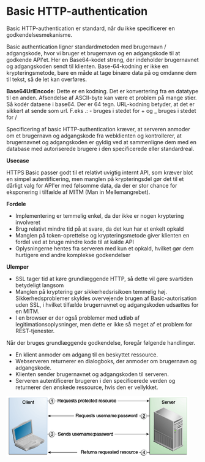 # Basic HTTP-authentication

Basic HTTP-authentication er standard, når du ikke specificerer en godkendelsesmekanisme.

Basic authentication ligner standardmetoden med brugernavn / adgangskode, hvor vi bruger et brugernavn og en adgangskode til at godkende API'et. Her en Base64-kodet streng, der indeholder brugernavnet og adgangskoden sendt til klienten. Base-64-kodning er ikke en krypteringsmetode, bare en måde at tage binære data på og omdanne dem til tekst, så de let kan overføres.

**Base64UrlEncode**:
Dette er en kodning. Det er konvertering fra en datatype til en anden. Afsendelse af ASCII-byte kan være et problem på mange stier. Så kodér dataene i base64. Der er 64 tegn. URL-kodning betyder, at det er sikkert at sende som url. F.eks .: - bruges i stedet for + og \_ bruges i stedet for /

Specificering af basic HTTP-authentication kræver, at serveren anmoder om et brugernavn og adgangskode fra webklienten og kontrollerer, at brugernavnet og adgangskoden er gyldig ved at sammenligne dem med en database med autoriserede brugere i den specificerede eller standardreal.

**Usecase**

HTTPS Basic passer godt til et relativt uvigtig internt API, som kræver blot en simpel autentificering, men manglen på krypteringsdel gør det til et dårligt valg for API'er med følsomme data, da der er stor chance for eksponering i tilfælde af MITM (Man in Mellemangrebet).

**Fordele**

- Implementering er temmelig enkel, da der ikke er nogen kryptering involveret
- Brug relativt mindre tid på at svare, da det kun har et enkelt opkald
- Manglen på token-oprettelse og krypteringsmetode giver klienten en fordel ved at bruge mindre kode til at kalde API
- Oplysningerne hentes fra serveren med kun et opkald, hvilket gør dem hurtigere end andre komplekse godkendelser

**Ulemper**

- SSL tager tid at køre grundlæggende HTTP, så dette vil gøre svartiden betydeligt langsom
- Manglen på kryptering gør sikkerhedsrisikoen temmelig høj. Sikkerhedsproblemer skyldes overvejende brugen af Basic-autorisation uden SSL, i hvilket tilfælde brugernavnet og adgangskoden udsættes for en MITM.
- I en browser er der også problemer med udløb af legitimationsoplysninger, men dette er ikke så meget af et problem for REST-tjenester.

Når der bruges grundlæggende godkendelse, foregår følgende handlinger.

- En klient anmoder om adgang til en beskyttet ressource.
- Webserveren returnerer en dialogboks, der anmoder om brugernavn og adgangskode.
- Klienten sender brugernavnet og adgangskoden til serveren.
- Serveren autentificerer brugeren i den specificerede verden og returnerer den ønskede ressource, hvis den er vellykket.

![Basic auth](basicHTTPAuth.png)
